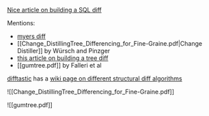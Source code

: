 [Nice article  on building a SQL diff](https://github.com/tobymao/sqlglot/blob/main/posts/sql_diff.md)

Mentions:
- [myers diff](https://blog.jcoglan.com/2017/02/12/the-myers-diff-algorithm-part-1/)
- [[Change_DistillingTree_Differencing_for_Fine-Graine.pdf|Change Distiller]] by Würsch and Pinzger
- [this article on building a tree diff](https://thume.ca/2017/06/17/tree-diffing/)
- [[gumtree.pdf]] by Falleri et al

[difftastic](https://github.com/Wilfred/difftastic) has a [wiki page on different structural diff algorithms](https://github.com/Wilfred/difftastic/wiki/Structural-Diffs)


![[Change_DistillingTree_Differencing_for_Fine-Graine.pdf]]

![[gumtree.pdf]]